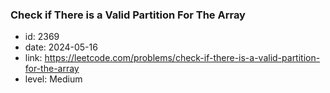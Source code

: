 ### Check if There is a Valid Partition For The Array

* id: 2369
* date: 2024-05-16
* link: https://leetcode.com/problems/check-if-there-is-a-valid-partition-for-the-array
* level: Medium
